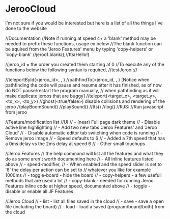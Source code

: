 # JerooCloud
I'm not sure if you would be interested but here is a list of all the
things I've done to the website

//Documentation
//Note if running at speed 4+ a 'blank' method may be needed to prefix
these functions, usage ex below
//The blank function can be aquired from the 'Jeroo Features' menu by
typing 'copy-helpers' or 'copy-blank'
//jeroo1.blank();//tts(Hello!)

//jeroo_id = the order you created them starting at 0
//To execute any of the functions below the following syntax is required,
//testJeroo.<anyMethod>;//<function>

//teleportById(<jeroo_id>, <x>, <y>)
//pathfindTo(<jeroo_id, <x>, <y>) [Notice when pathfinding the code
will pause and resume after it has finished, as of now do NOT
pause/restart the program manually,
//   when pathfinding as it will make duplicate jeroos that are buggy]
//teleport(<target_x>, <target_y>, <to_x>, <to_y>)
//ghost(<true/false>) disable collisions and rendering of the jeroo
//playBoomSound()
//playSound(<url>)
//tts(<text>)
//log(<text>)
//RJS: <javascript> //Run javascript from jeroo

//Feature/modification list
//UI
// - (near) Full page dark theme
// - Disable active line highlighting
// - Add two new tabs 'Jeroo Features' and 'Jeroo Cloud'
// - Disable automatic editor tab switching when code is running
// - Remove jeroo image
// - Speed defaults to 6
// - Added a 7th speed that has a 0ms delay vs the 2ms delay at speed 6
// - Other small touchups

//Jeroo Features
// the help command will list all the features and what they do as
some aren't worth documenting here
// - All inline features listed above
// - speed-modifier,
//   - When enabled and the speed slider is set to '6' the delay per
action can be set to
//     whatever you like for example 1000ms
// - toggle-board - hide the board
// - copy-helpers - a few usefull methods that are used a lot
// - copy-blank   - needed for running Jeroo Features inline code at
higher speed, documented above
// - toggle       - disable or enable all JF Features

//Jeroo Cloud
// - list - list all files saved in the cloud
// - save - save a open file (including the board)
// - load - load a saved (program/board/both) from the cloud
